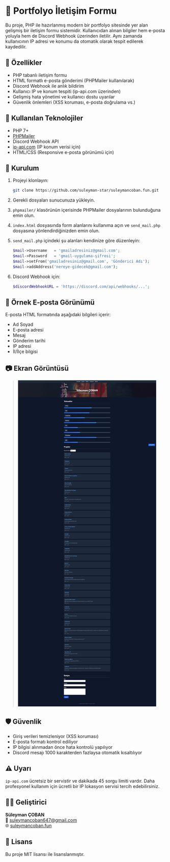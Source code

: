 # 💼 Portfolyo İletişim Formu

Bu proje, PHP ile hazırlanmış modern bir portfolyo sitesinde yer alan gelişmiş bir iletişim formu sistemidir. Kullanıcıdan alınan bilgiler hem e-posta yoluyla hem de Discord Webhook üzerinden iletilir. Aynı zamanda kullanıcının IP adresi ve konumu da otomatik olarak tespit edilerek kaydedilir.

## 🚀 Özellikler

- PHP tabanlı iletişim formu
- HTML formatlı e-posta gönderimi (PHPMailer kullanılarak)
- Discord Webhook ile anlık bildirim
- Kullanıcı IP ve konum tespiti (ip-api.com üzerinden)
- Gelişmiş hata yönetimi ve kullanıcı dostu uyarılar
- Güvenlik önlemleri (XSS koruması, e-posta doğrulama vs.)

## 🧰 Kullanılan Teknolojiler

- PHP 7+
- [PHPMailer](https://github.com/PHPMailer/PHPMailer)
- Discord Webhook API
- [ip-api.com](http://ip-api.com/) (IP konum verisi için)
- HTML/CSS (Responsive e-posta görünümü için)

## 📝 Kurulum

1. Projeyi klonlayın:

   ```bash
   git clone https://github.com/suleyman-star/suleymancoban.fun.git
   ```

2. Gerekli dosyaları sunucunuza yükleyin.

3. `phpmailer/` klasörünün içerisinde PHPMailer dosyalarının bulunduğuna emin olun.

4. `index.html` dosyasında form alanlarını kullanıma açın ve `send_mail.php` dosyasına yönlendirdiğinizden emin olun.

5. `send_mail.php` içindeki şu alanları kendinize göre düzenleyin:

   ```php
   $mail->Username   = 'gmailadresiniz@gmail.com';
   $mail->Password   = 'gmail-uygulama-şifresi';
   $mail->setFrom('gmailadresiniz@gmail.com', 'Gönderici Adı');
   $mail->addAddress('nereye-gidecek@gmail.com');
   ```

6. Discord Webhook için:

   ```php
   $discordWebhookURL = 'https://discord.com/api/webhooks/...';
   ```

## 📩 Örnek E-posta Görünümü

E-posta HTML formatında aşağıdaki bilgileri içerir:

- Ad Soyad
- E-posta adresi
- Mesaj
- Gönderim tarihi
- IP adresi
- İl/İlçe bilgisi

## 📷 Ekran Görüntüsü

>  <img src="https://github.com/suleyman-star/suleymancoban.fun/blob/main/images/suleymancoban.fun_.png?raw=true" alt="1"/>

## 🛡️ Güvenlik

- Giriş verileri temizleniyor (XSS koruması)
- E-posta formatı kontrol ediliyor
- IP bilgisi alınmadan önce hata kontrolü yapılıyor
- Discord mesajı 1000 karakterden fazlaysa otomatik kısaltılıyor

## ⚠️ Uyarı

`ip-api.com` ücretsiz bir servistir ve dakikada 45 sorgu limiti vardır. Daha profesyonel kullanım için ücretli bir IP lokasyon servisi tercih edebilirsiniz.

## 👨‍💻 Geliştirici

**Süleyman ÇOBAN**  
📧 suleymancoban647@gmail.com  
🌐 [suleymancoban.fun](https://suleymancoban.fun)

## 📄 Lisans

Bu proje MIT lisansı ile lisanslanmıştır.
